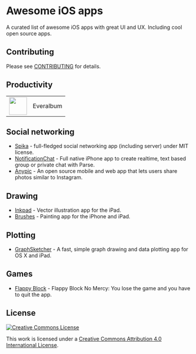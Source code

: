 # Awesome iOS apps
A curated list of awesome iOS apps with great UI and UX. Including cool open source apps.

## Contributing
Please see [CONTRIBUTING](https://github.com/naughtyspirit/awesome-ios-apps/blob/master/CONTRIBUTING.md) for details.

## Productivity

<table>
  <tr>
    <td><img src="http://a4.mzstatic.com/us/r30/Purple3/v4/4c/47/80/4c47803d-970c-c561-c31d-628cf19e3c1a/icon175x175.jpeg" width="48px" height="48px"/><td>Everalbum</td>
  </tr>
</table>

## Social networking

- [Spika](https://github.com/cloverstudio/Spika-iOS) - full-fledged social networking app (including server) under MIT license.
- [NotificationChat](https://github.com/relatedcode/NotificationChat) - Full native iPhone app to create realtime, text based group or private chat with Parse.
- [Anypic](https://github.com/ParsePlatform/Anypic) - An open source mobile and web app that lets users share photos similar to Instagram.

## Drawing

- [Inkpad](https://github.com/sprang/Inkpad) - Vector illustration app for the iPad.
- [Brushes](https://github.com/sprang/Brushes) - Painting app for the iPhone and iPad.

## Plotting

- [GraphSketcher](https://github.com/graphsketcher/GraphSketcher) - A fast, simple graph drawing and data plotting app for OS X and iPad.

## Games

- [Flappy Block](https://github.com/joeblau/FlappyBlock) - Flappy Block No Mercy: You lose the game and you have to quit the app.

## License

[![Creative Commons License](http://i.creativecommons.org/l/by/4.0/88x31.png)](http://creativecommons.org/licenses/by/4.0/)

This work is licensed under a [Creative Commons Attribution 4.0 International License](http://creativecommons.org/licenses/by/4.0/).
